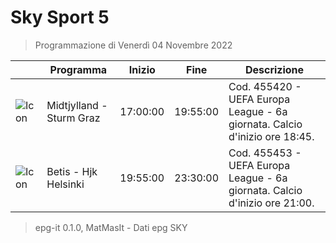# Sky Sport 5
> Programmazione di Venerdì 04 Novembre 2022

||Programma|Inizio|Fine|Descrizione|
|---|---|---|---|---|
|![Icon](https://guidatv.sky.it/uuid/13513303-9794-4474-9b7a-5bc431301ba1/cover?md5ChecksumParam=f96a717dbcad4803526420283fbc75e3)|Midtjylland - Sturm Graz|17:00:00|19:55:00|Cod. 455420 - UEFA Europa League - 6a giornata. Calcio d&#039;inizio ore 18:45.
|![Icon](https://guidatv.sky.it/uuid/ed635581-c582-4fb7-9076-4e1dedc3af06/cover?md5ChecksumParam=92be766d31632ad5ce4f4632f21dcd20)|Betis - Hjk Helsinki|19:55:00|23:30:00|Cod. 455453 - UEFA Europa League - 6a giornata. Calcio d&#039;inizio ore 21:00.



 > epg-it 0.1.0, MatMasIt - Dati epg SKY